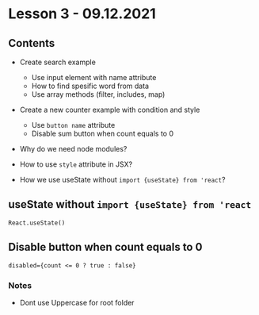 # Lesson 3 - 09.12.2021

## Contents
- Create search example
  - Use input element with name attribute
  - How to find spesific word from data
  - Use array methods (filter, includes, map)

- Create a new counter example with condition and style
  - Use `button name` attribute
  - Disable sum button when count equals to 0

- Why do we need node modules?
- How to use `style` attribute in JSX?
- How we use useState without `import {useState} from 'react`?

## useState without `import {useState} from 'react`

```
React.useState()
```

## Disable button when count equals to 0

```
disabled={count <= 0 ? true : false}
```


### Notes

- Dont use Uppercase for root folder

